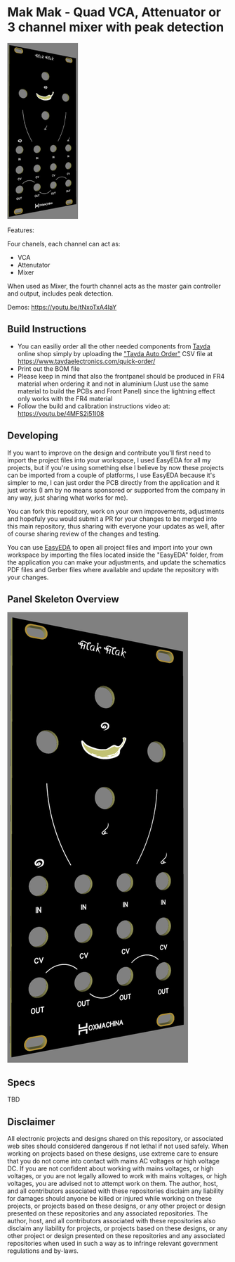 # Mak Mak - Quad VCA, Attenuator or 3 channel mixer with peak detection

<img src="./Images/panel_overview.png" height="400px">

Features:

Four chanels, each channel can act as:
* VCA
* Attenutator
* Mixer

When used as Mixer, the fourth channel acts as the master gain controller and output, includes peak detection.

Demos: https://youtu.be/tNxoTxA4IaY

## Build Instructions

* You can easiliy order all the other needed components from [Tayda](https://www.taydaelectronics.com) online shop simply by uploading the ["Tayda Auto Order"](./Tayda%20Auto%20Order.csv) CSV file at https://www.taydaelectronics.com/quick-order/
* Print out the BOM file
* Please keep in mind that also the frontpanel should be produced in FR4 material when ordering it and not in aluminium (Just use the same material to build the PCBs and Front Panel) since the lightning effect only works with the FR4 material
* Follow the build and calibration instructions video at: https://youtu.be/4MFS2j51I08

## Developing
If you want to improve on the design and contribute you'll first need to import the project files into your workspace, I used EasyEDA for all my projects, but if you're using something else I believe by now these projects can be imported from a couple of platforms, I use EasyEDA because it's simpler to me, I can just order the PCB directly from the application and it just works (I am by no means sponsored or supported from the company in any way, just sharing what works for me).

You can fork this repository, work on your own improvements, adjustments and hopefuly you would submit a PR for your changes to be merged into this main repository, thus sharing with everyone your updates as well, after of course sharing review of the changes and testing.

You can use [EasyEDA](https://easyeda.com/) to open all project files and import into your own workspace by importing the files located inside the "EasyEDA" folder, from the application you can make your adjustments, and update the schematics PDF files and Gerber files where available and update the repository with your changes.

## Panel Skeleton Overview
![panel](./Images/panel_overview.png)

## Specs

TBD

## Disclaimer
All electronic projects and designs shared on this repository, or associated web sites should considered dangerous if not lethal if not used safely. When working on projects based on these designs, use extreme care to ensure that you do not come into contact with mains AC voltages or high voltage DC. If you are not confident about working with mains voltages, or high voltages, or you are not legally allowed to work with mains voltages, or high voltages, you are advised not to attempt work on them. The author, host, and all contributors associated with these repositories disclaim any liability for damages should anyone be killed or injured while working on these projects, or projects based on these designs, or any other project or design presented on these repositories and any associated repositories. The author, host, and all contributors associated with these repositories also disclaim any liability for projects, or projects based on these designs, or any other project or design presented on these repositories and any associated repositories when used in such a way as to infringe relevant government regulations and by-laws. 
